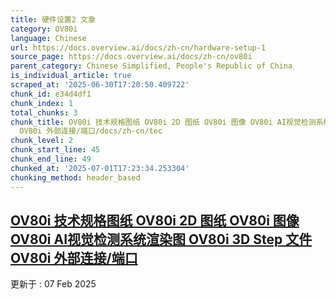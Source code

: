 ```yaml
---
title: 硬件设置2 文章
category: OV80i
language: Chinese
url: https://docs.overview.ai/docs/zh-cn/hardware-setup-1
source_page: https://docs.overview.ai/docs/zh-cn/ov80i
parent_category: Chinese Simplified, People's Republic of China
is_individual_article: true
scraped_at: '2025-06-30T17:20:50.409722'
chunk_id: e34d4df1
chunk_index: 1
total_chunks: 3
chunk_title: OV80i 技术规格图纸 OV80i 2D 图纸 OV80i 图像 OV80i AI视觉检测系统渲染图 OV80i 3D Step 文件
  OV80i 外部连接/端口/docs/zh-cn/tec
chunk_level: 2
chunk_start_line: 45
chunk_end_line: 49
chunked_at: '2025-07-01T17:23:34.253304'
chunking_method: header_based
---
```


## [OV80i 技术规格图纸 OV80i 2D 图纸 OV80i 图像 OV80i AI视觉检测系统渲染图 OV80i 3D Step 文件 OV80i 外部连接/端口](/docs/zh-cn/technical-specifications-ov80i-1)

更新于 : 07 Feb 2025
